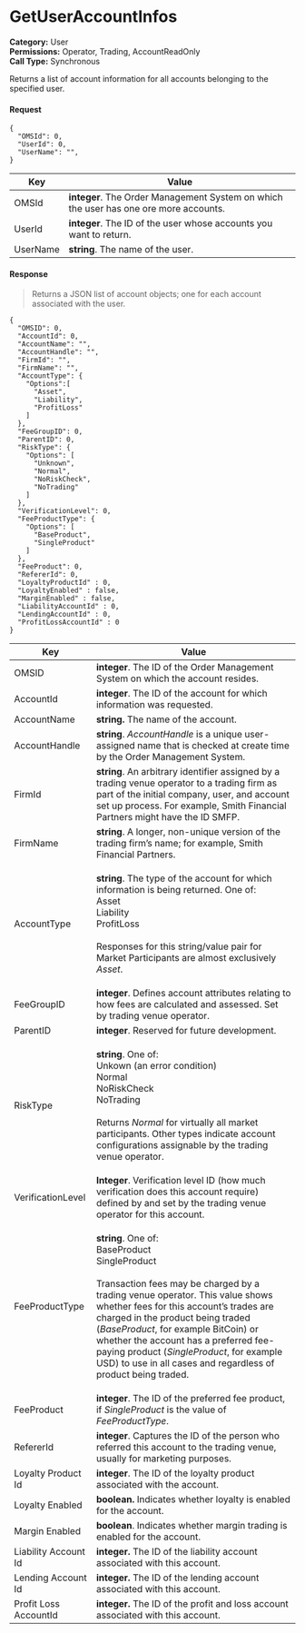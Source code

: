 # GetUserAccountInfos

**Category:** User\
**Permissions:** Operator, Trading, AccountReadOnly\
**Call Type:** Synchronous

Returns a list of account information for all accounts belonging to the specified user.

#### Request <a href="#request" id="request"></a>

```
{
  "OMSId": 0,
  "UserId": 0,
  "UserName": "",
}
```

| Key      | Value                                                                                 |
| -------- | ------------------------------------------------------------------------------------- |
| OMSId    | **integer**. The Order Management System on which the user has one ore more accounts. |
| UserId   | **integer**. The ID of the user whose accounts you want to return.                    |
| UserName | **string**. The name of the user.                                                     |

#### Response <a href="#response" id="response"></a>

> Returns a JSON list of account objects; one for each account associated with the user.

```
{
  "OMSID": 0,
  "AccountId": 0,
  "AccountName": "",
  "AccountHandle": "",
  "FirmId": "",
  "FirmName": "",
  "AccountType": {
    "Options":[
      "Asset",
      "Liability",
      "ProfitLoss"
    ] 
  },
  "FeeGroupID": 0,
  "ParentID": 0,
  "RiskType": {
    "Options": [
      "Unknown",
      "Normal",
      "NoRiskCheck",
      "NoTrading"
    ] 
  },
  "VerificationLevel": 0,
  "FeeProductType": {
    "Options": [
      "BaseProduct",
      "SingleProduct"
    ] 
  },
  "FeeProduct": 0,
  "RefererId": 0,
  "LoyaltyProductId" : 0,
  "LoyaltyEnabled" : false,
  "MarginEnabled" : false,
  "LiabilityAccountId" : 0,
  "LendingAccountId" : 0,
  "ProfitLossAccountId" : 0
}
```

| Key                   | Value                                                                                                                                                                                                                                                                                                                                                                                                                                                   |
| --------------------- | ------------------------------------------------------------------------------------------------------------------------------------------------------------------------------------------------------------------------------------------------------------------------------------------------------------------------------------------------------------------------------------------------------------------------------------------------------- |
| OMSID                 | **integer**. The ID of the Order Management System on which the account resides.                                                                                                                                                                                                                                                                                                                                                                        |
| AccountId             | **integer**. The ID of the account for which information was requested.                                                                                                                                                                                                                                                                                                                                                                                 |
| AccountName           | **string.** The name of the account.                                                                                                                                                                                                                                                                                                                                                                                                                    |
| AccountHandle         | **string**. _AccountHandle_ is a unique user-assigned name that is checked at create time by the Order Management System.                                                                                                                                                                                                                                                                                                                               |
| FirmId                | **string**. An arbitrary identifier assigned by a trading venue operator to a trading firm as part of the initial company, user, and account set up process. For example, Smith Financial Partners might have the ID SMFP.                                                                                                                                                                                                                              |
| FirmName              | **string**. A longer, non-unique version of the trading firm’s name; for example, Smith Financial Partners.                                                                                                                                                                                                                                                                                                                                             |
| AccountType           | <p><strong>string</strong>. The type of the account for which information is being returned. One of:<br>Asset<br>Liability<br>ProfitLoss<br><br>Responses for this string/value pair for Market Participants are almost exclusively <em>Asset</em>.</p>                                                                                                                                                                                                 |
| FeeGroupID            | **integer**. Defines account attributes relating to how fees are calculated and assessed. Set by trading venue operator.                                                                                                                                                                                                                                                                                                                                |
| ParentID              | **integer**. Reserved for future development.                                                                                                                                                                                                                                                                                                                                                                                                           |
| RiskType              | <p><strong>string</strong>. One of:<br>Unkown (an error condition)<br>Normal<br>NoRiskCheck<br>NoTrading<br><br>Returns <em>Normal</em> for virtually all market participants. Other types indicate account configurations assignable by the trading venue operator.</p>                                                                                                                                                                                |
| VerificationLevel     | **Integer**. Verification level ID (how much verification does this account require) defined by and set by the trading venue operator for this account.                                                                                                                                                                                                                                                                                                 |
| FeeProductType        | <p><strong>string</strong>. One of:<br>BaseProduct<br>SingleProduct<br><br>Transaction fees may be charged by a trading venue operator. This value shows whether fees for this account’s trades are charged in the product being traded (<em>BaseProduct</em>, for example BitCoin) or whether the account has a preferred fee-paying product (<em>SingleProduct</em>, for example USD) to use in all cases and regardless of product being traded.</p> |
| FeeProduct            | **integer**. The ID of the preferred fee product, if _SingleProduct_ is the value of _FeeProductType_.                                                                                                                                                                                                                                                                                                                                                  |
| RefererId             | **integer**. Captures the ID of the person who referred this account to the trading venue, usually for marketing purposes.                                                                                                                                                                                                                                                                                                                              |
| Loyalty Product Id    | **integer**. The ID of the loyalty product associated with the account.                                                                                                                                                                                                                                                                                                                                                                                 |
| Loyalty Enabled       | **boolean.** Indicates whether loyalty is enabled for the account.                                                                                                                                                                                                                                                                                                                                                                                      |
| Margin Enabled        | **boolean**. Indicates whether margin trading is enabled for the account.                                                                                                                                                                                                                                                                                                                                                                               |
| Liability Account Id  | **integer.** The ID of the liability account associated with this account.                                                                                                                                                                                                                                                                                                                                                                              |
| Lending Account Id    | **integer.**  The ID of the lending account associated with this account.                                                                                                                                                                                                                                                                                                                                                                               |
| Profit Loss AccountId | **integer.** The ID of the profit and loss account associated with this account.                                                                                                                                                                                                                                                                                                                                                                        |

